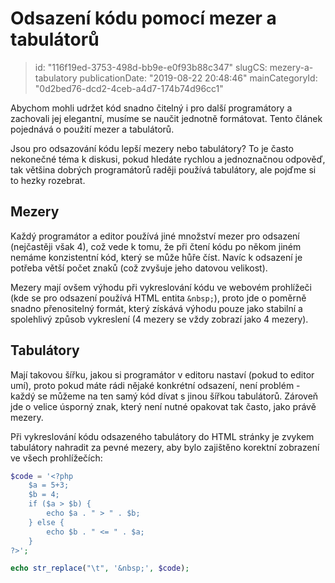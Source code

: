 Odsazení kódu pomocí mezer a tabulátorů
================================

> id: "116f19ed-3753-498d-bb9e-e0f93b88c347"
> slugCS: mezery-a-tabulatory
> publicationDate: "2019-08-22 20:48:46"
> mainCategoryId: "0d2bed76-dcd2-4ceb-a4d7-174b74d96cc1"

Abychom mohli udržet kód snadno čitelný i pro další programátory a zachovali jej elegantní, musíme se naučit jednotně formátovat. Tento článek pojednává o použití mezer a tabulátorů.

Jsou pro odsazování kódu lepší mezery nebo tabulátory? To je často nekonečné téma k diskusi, pokud hledáte rychlou a jednoznačnou odpověď, tak většina dobrých programátorů raději používá tabulátory, ale pojďme si to hezky rozebrat.

Mezery
----------------------

Každý programátor a editor používá jiné množství mezer pro odsazení (nejčastěji však 4), což vede k tomu, že při čtení kódu po někom jiném nemáme konzistentní kód, který se může hůře číst. Navíc k odsazení je potřeba větší počet znaků (což zvyšuje jeho datovou velikost).

Mezery mají ovšem výhodu při vykreslování kódu ve webovém prohlížeči (kde se pro odsazení používá HTML entita `&nbsp;`), proto jde o poměrně snadno přenositelný formát, který získává výhodu pouze jako stabilní a spolehlivý způsob vykreslení (4 mezery se vždy zobrazí jako 4 mezery).

Tabulátory
----------------------

Mají takovou šířku, jakou si programátor v editoru nastaví (pokud to editor umí), proto pokud máte rádi nějaké konkrétní odsazení, není problém - každý se můžeme na ten samý kód dívat s jinou šířkou tabulátorů. Zároveň jde o velice úsporný znak, který není nutné opakovat tak často, jako právě mezery.

Při vykreslování kódu odsazeného tabulátory do HTML stránky je zvykem tabulátory nahradit za pevné mezery, aby bylo zajištěno korektní zobrazení ve všech prohlížečích:


```php
$code = '<?php
	$a = 5+3;
	$b = 4;
	if ($a > $b) {
		echo $a . " > " . $b;
	} else {
		echo $b . " <= " . $a;
	}
?>';

echo str_replace("\t", '&nbsp;', $code);
```

